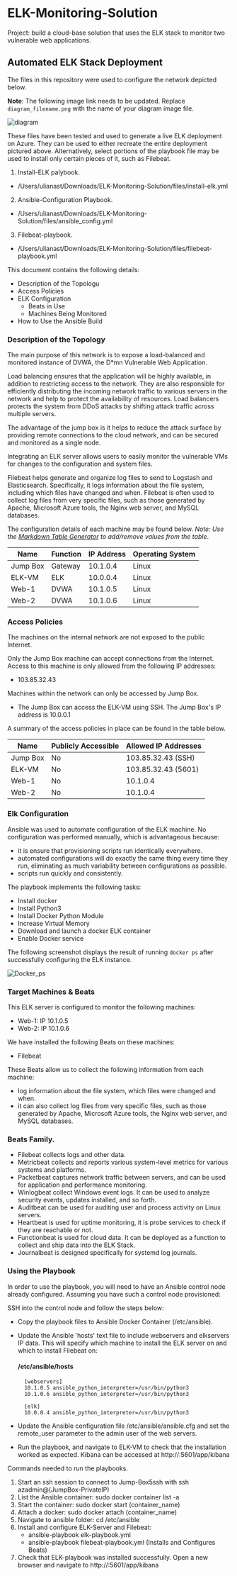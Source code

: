 # ELK-Monitoring-Solution
Project: build a cloud-base solution that uses the ELK stack to monitor two vulnerable web applications.

## Automated ELK Stack Deployment

The files in this repository were used to configure the network depicted below.

**Note**: The following image link needs to be updated. Replace `diagram_filename.png` with the name of your diagram image file.  

![diagram](/Users/ulianast/Downloads/ELK-Monitoring-Solution/images)

These files have been tested and used to generate a live ELK deployment on Azure. They can be used to either recreate the entire deployment pictured above. Alternatively, select portions of the playbook file may be used to install only certain pieces of it, such as Filebeat.

  1. Install-ELK palybook.
  - /Users/ulianast/Downloads/ELK-Monitoring-Solution/files/install-elk.yml
  2. Ansible-Configuration Playbook.
  - /Users/ulianast/Downloads/ELK-Monitoring-Solution/files/ansible_config.yml
  3. Filebeat-playbook.
  - /Users/ulianast/Downloads/ELK-Monitoring-Solution/files/filebeat-playbook.yml

This document contains the following details:
- Description of the Topologu
- Access Policies
- ELK Configuration
  - Beats in Use
  - Machines Being Monitored
- How to Use the Ansible Build

### Description of the Topology

The main purpose of this network is to expose a load-balanced and monitored instance of DVWA, the D*mn Vulnerable Web Application.

Load balancing ensures that the application will be highly available, in addition to restricting access to the network. They are also responsible for efficiently distributing the incoming network traffic to various servers in the network and help to protect the availability of resources. Load balancers protects the system from DDoS attacks by shifting attack traffic across multiple servers. 

The advantage of the jump box is it helps to reduce the attack surface by providing remote connections to the cloud network, and can be secured and monitored as a single node.

Integrating an ELK server allows users to easily monitor the vulnerable VMs for changes to the configuration and system files.

Filebeat helps generate and organize log files to send to Logstash and Elasticsearch. Specifically, it logs information about the file system, including which files have changed and when.
Filebeat is often used to collect log files from very specific files, such as those generated by Apache, Microsoft Azure tools, the Nginx web server, and MySQL databases. 

The configuration details of each machine may be found below.
_Note: Use the [Markdown Table Generator](http://www.tablesgenerator.com/markdown_tables) to add/remove values from the table_.

| Name     | Function | IP Address | Operating System |
|----------|----------|------------|------------------|
| Jump Box | Gateway  | 10.1.0.4   | Linux            |
| ELK-VM   | ELK      | 10.0.0.4   | Linux            |
| Web-1    | DVWA     | 10.1.0.5   | Linux            |
| Web-2    | DVWA     | 10.1.0.6   | Linux            |

### Access Policies

The machines on the internal network are not exposed to the public Internet. 

Only the Jump Box machine can accept connections from the Internet. Access to this machine is only allowed from the following IP addresses:
- 103.85.32.43

Machines within the network can only be accessed by Jump Box.
- The Jump Box can access the ELK-VM using SSH. The Jump Box's IP address is 10.0.0.1

A summary of the access policies in place can be found in the table below.

| Name     | Publicly Accessible | Allowed IP Addresses |
|----------|---------------------|----------------------|
| Jump Box | No                  | 103.85.32.43 (SSH)   |
| ELK-VM   | No                  | 103.85.32.43 (5601)  |
| Web-1    | No                  | 10.1.0.4             |
| Web-2    | No                  | 10.1.0.4             |
 
### Elk Configuration

Ansible was used to automate configuration of the ELK machine. No configuration was performed manually, which is advantageous because:
- it is ensure that provisioning scripts run identically everywhere.
- automated configurations will do exactly the same thing every time they run, eliminating as much variability between configurations as possible.
- scripts run quickly and consistently.

The playbook implements the following tasks:
- Install docker
- Install Python3
- Install Docker Python Module
- Increase Virtual Memory
- Download and launch a docker ELK container
- Enable Docker service

The following screenshot displays the result of running `docker ps` after successfully configuring the ELK instance.

![Docker_ps](/Users/ulianast/Downloads/ELK-Monitoring-Solution/images/Sudo_Docker_Ps.png)

### Target Machines & Beats
This ELK server is configured to monitor the following machines:

- Web-1: IP 10.1.0.5
- Web-2: IP 10.1.0.6

We have installed the following Beats on these machines:
- Filebeat

These Beats allow us to collect the following information from each machine:
- log information about the file system, which files were changed and when.
- it can also collect log files from very specific files, such as those generated by Apache, Microsoft Azure tools, the Nginx web server, and MySQL databases.

### Beats Family.
- Filebeat collects logs and other data.
- Metricbeat collects and reports various system-level metrics for various systems and platforms.
- Packetbeat captures network traffic between servers, and can be used for application and performance monitoring.
- Winlogbeat collect Windows event logs. It can be used to analyze security events, updates installed, and so forth.
- Auditbeat can be used for auditing user and process activity on Linux servers.
- Heartbeat  is used for uptime monitoring, it is probe services to check if they are reachable or not.
- Functionbeat is used for cloud data. It can be deployed as a function to collect and ship data into the ELK Stack.
- Journalbeat is designed specifically for systemd log journals.

### Using the Playbook
In order to use the playbook, you will need to have an Ansible control node already configured. Assuming you have such a control node provisioned: 

SSH into the control node and follow the steps below:
- Copy the playbook files to Ansible Docker Container (/etc/ansible).
- Update the Ansible 'hosts' text file to include webservers and elkservers IP data. This will specify which machine to install the ELK server on and which to install Filebeat on:

    #### /etc/ansible/hosts
		[webservers]
		10.1.0.5 ansible_python_interpreter=/usr/bin/python3
		10.1.0.6 ansible_python_interpreter=/usr/bin/python3

		[elk]
		10.0.0.4 ansible_python_interpreter=/usr/bin/python3

- Update the Ansible configuration file /etc/ansible/ansible.cfg and set the remote_user parameter to the admin user of the web servers.
- Run the playbook, and navigate to ELK-VM to check that the installation worked as expected. Kibana can be accessed at http://<ELK-VM-IP>:5601/app/kibana

Commands needed to run the playbooks.

1. Start an ssh session to connect to Jump-Box5ssh with ssh azadmin@(JumpBox-PrivateIP)
2. List the Ansible container: sudo docker container list -a
3. Start the container: sudo docker start (container_name)
4. Attach a docker: sudo docker attach (container_name)
5. Navigate to ansible folder: cd /etc/ansible
6. Install and configure ELK-Server and Filebeat:
    - ansible-playbook elk-playbook.yml 
    - ansible-playbook filebeat-playbook.yml (Installs and Configures Beats)
7. Check that ELK-playbook was installed successfully. Open a new browser and navigate to http://<ELK-VM-IP>:5601/app/kibana
